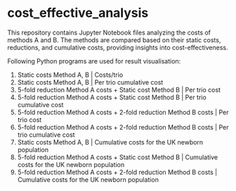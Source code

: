 # cost_effective_analysis
This repository contains Jupyter Notebook files analyzing the costs of methods A and B. The methods are compared based on their static costs, reductions, and cumulative costs, providing insights into cost-effectiveness.

Following Python programs are used for result visualisation:
1. Static costs Method A, B | Costs/trio
2. Static costs Method A, B | Per trio cumulative cost
3. 5-fold reduction Method A costs + Static cost Method B | Per trio cost
4. 5-fold reduction Method A costs + Static cost Method B | Per trio cumulative cost
5. 5-fold reduction Method A costs + 2-fold reduction Method B costs | Per trio cost
6. 5-fold reduction Method A costs + 2-fold reduction Method B costs | Per trio cumulative cost
7. Static costs Method A, B | Cumulative costs for the UK newborn population
8. 5-fold reduction Method A costs + Static cost Method B | Cumulative costs for the UK newborn population
9. 5-fold reduction Method A costs + 2-fold reduction Method B costs | Cumulative costs for the UK newborn population
